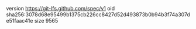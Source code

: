 version https://git-lfs.github.com/spec/v1
oid sha256:3078d68e95499b1375cb226cc8427d52d493873b0b94b3f74a307de51faac41e
size 9565
